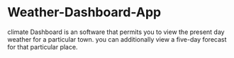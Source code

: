 # Weather-Dashboard-App
climate Dashboard is an software that permits you to view the present day weather for a particular town. you can additionally view a five-day forecast for that particular place.
